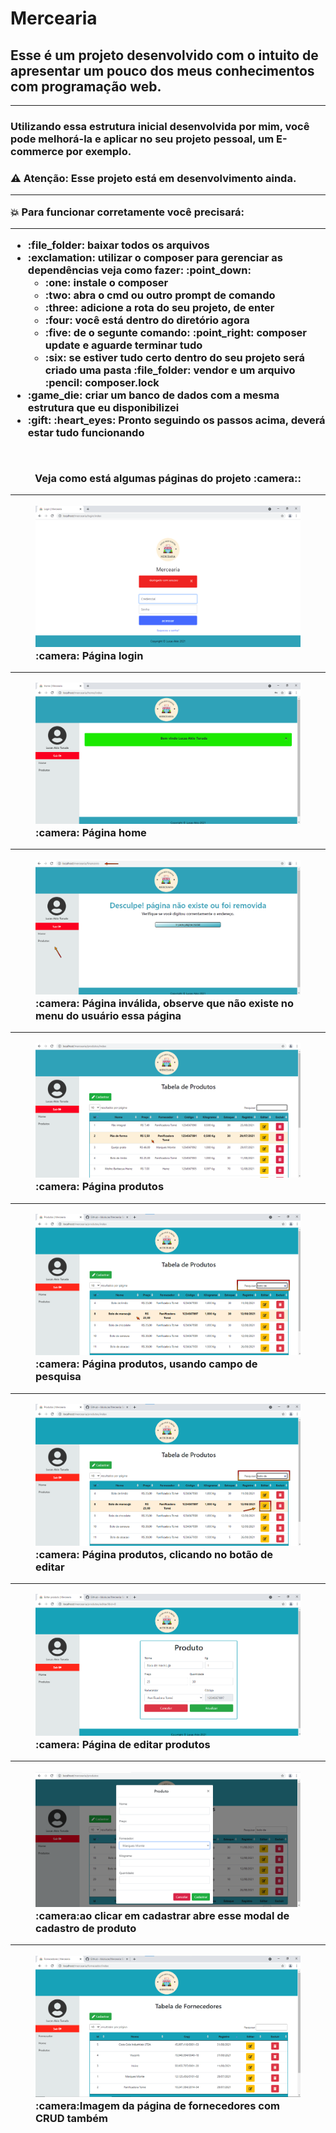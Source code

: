 # Mercearia
<h2>Esse é um projeto desenvolvido com o intuito de apresentar um pouco dos meus conhecimentos com programação web.</h2>
<hr>
<h3>Utilizando essa estrutura inicial desenvolvida por mim, você pode melhorá-la e aplicar no seu projeto pessoal, um E-commerce por exemplo.<h3>

 :warning: Atenção: Esse projeto está em desenvolvimento ainda.
<hr>

:boom: Para funcionar corretamente você precisará:
 <hr>
<ul>
    <li>:file_folder: baixar todos os arquivos</li>
    <li>:exclamation: utilizar o composer para gerenciar as dependências veja como fazer: :point_down:
        <ul>
            <li>:one: instale o composer</li>
            <li>:two: abra o cmd ou outro prompt de comando</li>
            <li>:three: adicione a rota do seu projeto, de enter</li>
            <li>:four: você está dentro do diretório agora</li>
            <li>:five: de o segunte comando: :point_right: composer update e aguarde terminar tudo</li>
            <li>:six: se estiver tudo certo dentro do seu projeto será criado uma pasta :file_folder: vendor e um arquivo :pencil: composer.lock</li>
        </ul>
    </li>
    <li>:game_die: criar um banco de dados com a mesma estrutura que eu disponibilizei</li>
    <li>:gift: :heart_eyes: Pronto seguindo os passos acima, deverá estar tudo funcionando</li>
</ul>
 <br>
<p align="center">Veja como está algumas páginas do projeto :camera::</p>
<hr>
<figure>
    <img src="app/Assets/image/projeto/login.png" alt="imagem página login">
    <figcaption>:camera: Página login</figcaption>
</figure>
<hr>
<figure>
    <img src="app/Assets/image/projeto/home.png" alt="imagem página home">
    <figcaption>:camera: Página home</figcaption>
</figure>
<hr>
<figure>
    <img src="app/Assets/image/projeto/paginainvalida.png" alt="imagem página inválida">
    <figcaption>:camera: Página inválida, observe que não existe no menu do usuário essa página</figcaption>
</figure>
 <hr>
<figure>
    <img src="app/Assets/image/projeto/produtos.png" alt="imagem página de produtos">
    <figcaption>:camera: Página produtos</figcaption>
</figure>
 <hr>
<figure>
    <img src="app/Assets/image/projeto/produtos-pesquisa.png" alt="imagem da pesquisa na página produtos">
    <figcaption>:camera: Página produtos, usando campo de pesquisa</figcaption>
</figure>
 <hr>
 <figure>
    <img src="app/Assets/image/projeto/produtos-botao-editar.png" alt="imagem do botão de editar na página produtos">
    <figcaption>:camera: Página produtos, clicando no botão de editar</figcaption>
</figure>
 <hr>
 <figure>
    <img src="app/Assets/image/projeto/produtos-editar.png" alt="imagem da página de editar produtos">
    <figcaption>:camera: Página de editar produtos</figcaption>
</figure>
 <hr>
 <figure>
    <img src="app/Assets/image/projeto/produtos-cadastrar.png" alt="imagem do modal de cadastrar na página produtos">
    <figcaption>:camera:ao clicar em cadastrar abre esse modal de cadastro de produto</figcaption>
</figure>
 <hr>
 <figure>
    <img src="app/Assets/image/projeto/fornecedores.png" alt="imagem da página de fornecedores">
    <figcaption>:camera:Imagem da página de fornecedores com CRUD também</figcaption>
</figure>
 





